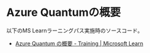 # Azure Quantumの概要

以下のMS Learnラーニングパス実施時のソースコード。

- [Azure Quantum の概要 - Training | Microsoft Learn](https://learn.microsoft.com/ja-jp/training/paths/quantum-computing-fundamentals/)
